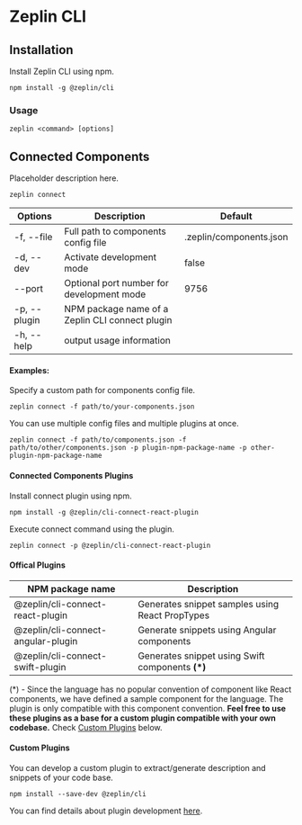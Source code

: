 # Zeplin CLI

## Installation

Install Zeplin CLI using npm.

```
npm install -g @zeplin/cli
```

### Usage

```
zeplin <command> [options]
```

## Connected Components

Placeholder description here.

```
zeplin connect
```

| Options               | Description                                     | Default                 |
|-----------------------|-------------------------------------------------|-------------------------|
| -f, --file <file>     | Full path to components config file             | .zeplin/components.json |
| -d, --dev             | Activate development mode                       | false                   |
| --port <port>         | Optional port number for development mode       | 9756                    |
| -p, --plugin <plugin> | NPM package name of a Zeplin CLI connect plugin |                         |
| -h, --help            | output usage information                        |                         |

#### Examples:

Specify a custom path for components config file.
```
zeplin connect -f path/to/your-components.json
```

You can use multiple config files and multiple plugins at once.
```
zeplin connect -f path/to/components.json -f path/to/other/components.json -p plugin-npm-package-name -p other-plugin-npm-package-name
```

#### Connected Components Plugins

Install connect plugin using npm.

```
npm install -g @zeplin/cli-connect-react-plugin
```

Execute connect command using the plugin.
```
zeplin connect -p @zeplin/cli-connect-react-plugin
```

#### Offical Plugins

| NPM package name                   | Description                                         |
|----------------------------------- |-----------------------------------------------------|
| @zeplin/cli-connect-react-plugin   | Generates snippet samples using React PropTypes     |
| @zeplin/cli-connect-angular-plugin | Generate snippets using Angular components          |
| @zeplin/cli-connect-swift-plugin   | Generates snippet using Swift components **(*)**    |

(*) - Since the language has no popular convention of component like React components, we have defined a sample component for the language.
The plugin is only compatible with this component convention. **Feel free to use these plugins as a base for a custom plugin compatible with your own codebase.**
Check [Custom Plugins](#custom-plugins) below.


#### Custom Plugins

You can develop a custom plugin to extract/generate description and snippets of your code base.

```
npm install --save-dev @zeplin/cli
```

You can find details about plugin development [here](https://github.com/zeplin/cli/blob/develop/PLUGIN.md).
